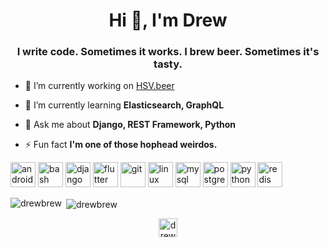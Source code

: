 <h1 align="center">Hi 👋, I'm Drew</h1>
<h3 align="center">I write code. Sometimes it works. I brew beer. Sometimes it's tasty.</h3>

- 🔭 I’m currently working on [HSV.beer](https://hsv.beer)

- 🌱 I’m currently learning **Elasticsearch, GraphQL**

- 💬 Ask me about **Django, REST Framework, Python**

- ⚡ Fun fact **I'm one of those hophead weirdos.**

<p align="left"><img src="https://devicons.github.io/devicon/devicon.git/icons/android/android-original-wordmark.svg" alt="android" width="40" height="40"/> <img src="https://www.vectorlogo.zone/logos/gnu_bash/gnu_bash-icon.svg" alt="bash" width="40" height="40"/> <img src="https://devicons.github.io/devicon/devicon.git/icons/django/django-original.svg" alt="django" width="40" height="40"/> <img src="https://www.vectorlogo.zone/logos/flutterio/flutterio-icon.svg" alt="flutter" width="40" height="40"/> <img src="https://www.vectorlogo.zone/logos/git-scm/git-scm-icon.svg" alt="git" width="40" height="40"/> <img src="https://devicons.github.io/devicon/devicon.git/icons/linux/linux-original.svg" alt="linux" width="40" height="40"/> <img src="https://devicons.github.io/devicon/devicon.git/icons/mysql/mysql-original-wordmark.svg" alt="mysql" width="40" height="40"/> <img src="https://devicons.github.io/devicon/devicon.git/icons/postgresql/postgresql-original-wordmark.svg" alt="postgresql" width="40" height="40"/> <img src="https://devicons.github.io/devicon/devicon.git/icons/python/python-original.svg" alt="python" width="40" height="40"/> <img src="https://devicons.github.io/devicon/devicon.git/icons/redis/redis-original-wordmark.svg" alt="redis" width="40" height="40"/></p>

<p><img align="left" src="https://github-readme-stats.vercel.app/api/top-langs/?username=drewbrew&layout=compact" alt="drewbrew" /></p>

<p>&nbsp;<img align="center" src="https://github-readme-stats.vercel.app/api?username=drewbrew&show_icons=true" alt="drewbrew" /></p>

<p align="center">
<a href="https://linkedin.com/in/drewwinstel" target="blank"><img align="center" src="https://cdn.jsdelivr.net/npm/simple-icons@3.0.1/icons/linkedin.svg" alt="drewwinstel" height="30" width="30" /></a>
</p>
